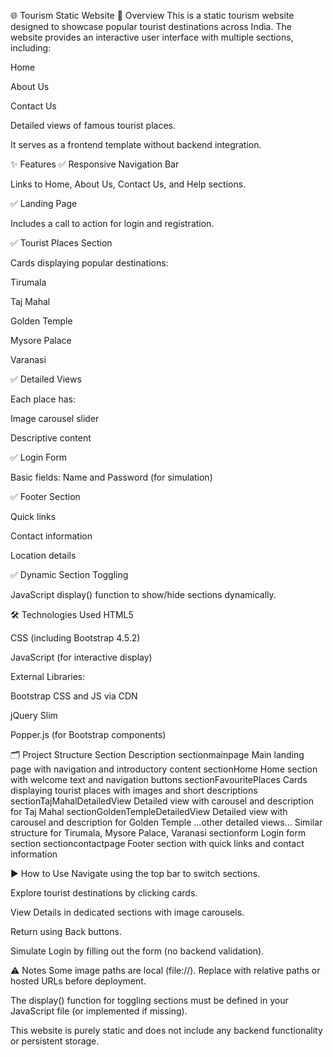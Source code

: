 🌐 Tourism Static Website
📝 Overview
This is a static tourism website designed to showcase popular tourist destinations across India. The website provides an interactive user interface with multiple sections, including:

Home

About Us

Contact Us

Detailed views of famous tourist places.

It serves as a frontend template without backend integration.

✨ Features
✅ Responsive Navigation Bar

Links to Home, About Us, Contact Us, and Help sections.

✅ Landing Page

Includes a call to action for login and registration.

✅ Tourist Places Section

Cards displaying popular destinations:

Tirumala

Taj Mahal

Golden Temple

Mysore Palace

Varanasi

✅ Detailed Views

Each place has:

Image carousel slider

Descriptive content

✅ Login Form

Basic fields: Name and Password (for simulation)

✅ Footer Section

Quick links

Contact information

Location details

✅ Dynamic Section Toggling

JavaScript display() function to show/hide sections dynamically.

🛠️ Technologies Used
HTML5

CSS (including Bootstrap 4.5.2)

JavaScript (for interactive display)

External Libraries:

Bootstrap CSS and JS via CDN

jQuery Slim

Popper.js (for Bootstrap components)

🗂️ Project Structure
Section	Description
sectionmainpage	Main landing page with navigation and introductory content
sectionHome	Home section with welcome text and navigation buttons
sectionFavouritePlaces	Cards displaying tourist places with images and short descriptions
sectionTajMahalDetailedView	Detailed view with carousel and description for Taj Mahal
sectionGoldenTempleDetailedView	Detailed view with carousel and description for Golden Temple
...other detailed views...	Similar structure for Tirumala, Mysore Palace, Varanasi
sectionform	Login form section
sectioncontactpage	Footer section with quick links and contact information

▶️ How to Use
Navigate using the top bar to switch sections.

Explore tourist destinations by clicking cards.

View Details in dedicated sections with image carousels.

Return using Back buttons.

Simulate Login by filling out the form (no backend validation).

⚠️ Notes
Some image paths are local (file://). Replace with relative paths or hosted URLs before deployment.

The display() function for toggling sections must be defined in your JavaScript file (or implemented if missing).

This website is purely static and does not include any backend functionality or persistent storage.

